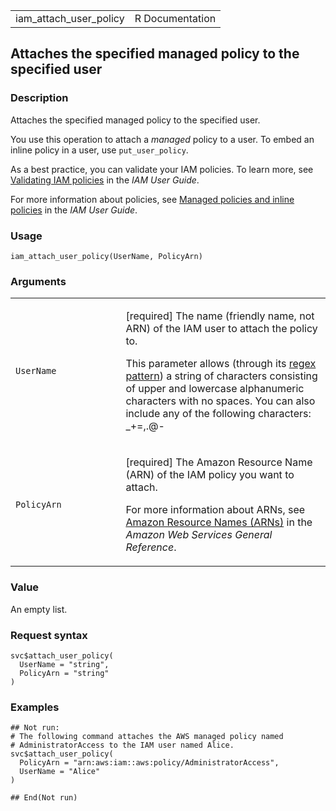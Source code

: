 <table style="width: 100%;">
<tbody>
<tr class="odd">
<td>iam_attach_user_policy</td>
<td style="text-align: right;">R Documentation</td>
</tr>
</tbody>
</table>

## Attaches the specified managed policy to the specified user

### Description

Attaches the specified managed policy to the specified user.

You use this operation to attach a *managed* policy to a user. To embed
an inline policy in a user, use `put_user_policy`.

As a best practice, you can validate your IAM policies. To learn more,
see [Validating IAM
policies](https://docs.aws.amazon.com/IAM/latest/UserGuide/access_policies_policy-validator.html)
in the *IAM User Guide*.

For more information about policies, see [Managed policies and inline
policies](https://docs.aws.amazon.com/IAM/latest/UserGuide/access_policies_managed-vs-inline.html)
in the *IAM User Guide*.

### Usage

    iam_attach_user_policy(UserName, PolicyArn)

### Arguments

<table>
<colgroup>
<col style="width: 35%" />
<col style="width: 65%" />
</colgroup>
<tbody>
<tr class="odd">
<td><code id="iam_attach_user_policy_:_UserName">UserName</code></td>
<td><p>[required] The name (friendly name, not ARN) of the IAM user to
attach the policy to.</p>
<p>This parameter allows (through its <a
href="https://en.wikipedia.org/wiki/Regex">regex pattern</a>) a string
of characters consisting of upper and lowercase alphanumeric characters
with no spaces. You can also include any of the following characters:
_+=,.@-</p></td>
</tr>
<tr class="even">
<td><code id="iam_attach_user_policy_:_PolicyArn">PolicyArn</code></td>
<td><p>[required] The Amazon Resource Name (ARN) of the IAM policy you
want to attach.</p>
<p>For more information about ARNs, see <a
href="https://docs.aws.amazon.com/IAM/latest/UserGuide/reference-arns.html">Amazon
Resource Names (ARNs)</a> in the <em>Amazon Web Services General
Reference</em>.</p></td>
</tr>
</tbody>
</table>

### Value

An empty list.

### Request syntax

    svc$attach_user_policy(
      UserName = "string",
      PolicyArn = "string"
    )

### Examples

    ## Not run: 
    # The following command attaches the AWS managed policy named
    # AdministratorAccess to the IAM user named Alice.
    svc$attach_user_policy(
      PolicyArn = "arn:aws:iam::aws:policy/AdministratorAccess",
      UserName = "Alice"
    )

    ## End(Not run)
